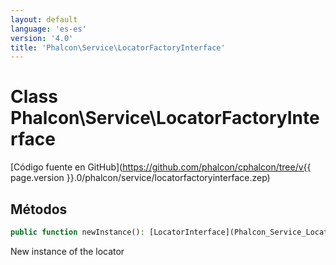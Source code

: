 ```yaml
---
layout: default
language: 'es-es'
version: '4.0'
title: 'Phalcon\Service\LocatorFactoryInterface'
---
```

# Class **Phalcon\Service\LocatorFactoryInterface**

[Código fuente en GitHub](https://github.com/phalcon/cphalcon/tree/v{{ page.version }}.0/phalcon/service/locatorfactoryinterface.zep)

## Métodos

```php
public function newInstance(): [LocatorInterface](Phalcon_Service_LocatorInterface);
```

New instance of the locator